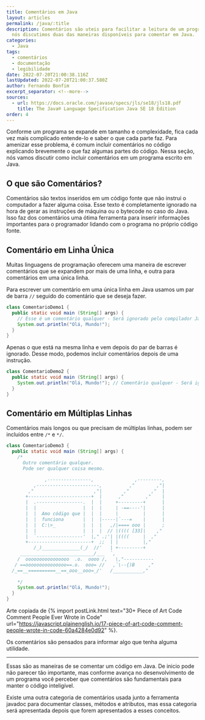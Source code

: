 ```yaml
---
title: Comentários em Java
layout: articles
permalink: /java/:title
description: Comentários são uteis para facilitar a leitura de um programa. Aqui
  nós discutimos duas das maneiras disponíveis para comentar em Java.
categories:
  - Java
tags:
  - comentários
  - documentação
  - legibilidade
date: 2022-07-20T21:00:38.116Z
lastUpdated: 2022-07-20T21:00:37.580Z
author: Fernando Bonfim
excerpt_separator: <!--more-->
sources:
  - url: https://docs.oracle.com/javase/specs/jls/se18/jls18.pdf
    title: The Java® Language Specification Java SE 18 Edition
order: 4
---
```

Conforme um programa se expande em tamanho e complexidade, fica cada vez mais complicado entende-lo e saber o que cada parte faz. Para amenizar esse problema, é comum incluir comentários no código explicando brevemente o que faz algumas partes do código. Nessa seção, nós vamos discutir como incluir comentários em um programa escrito em Java.

## O que são Comentários?

Comentários são textos inseridos em um código fonte que não instrui o computador a fazer alguma coisa. Esse texto é completamente ignorado na hora de gerar as instruções de máquina ou o bytecode no caso do Java. Isso faz dos comentários uma ótima ferramenta para inserir informações importantes para o programador lidando com o programa no próprio código fonte.

## Comentário em Linha Única

Muitas linguagens de programação oferecem uma maneira de escrever comentários que se expandem por mais de uma linha, e outra para comentários em uma única linha. 

Para escrever um comentário em uma única linha em Java usamos um par de barra `//` seguido do comentário que se deseja fazer.

```java
class ComentarioDemo1 {
  public static void main (String[] args) {
    // Esse é um comentário qualquer - Será ignorado pelo compilador Java
    System.out.println("Olá, Mundo!");
  }
}
```

Apenas o que está na mesma linha e vem depois do par de barras é ignorado. Desse modo, podemos incluir comentários depois de uma instrução.

```java
class ComentarioDemo2 {
  public static void main (String[] args) {
    System.out.println("Olá, Mundo!"); // Comentário qualquer - Será ignorado pelo compilador Java
  }
}
```

## Comentário em Múltiplas Linhas

Comentários mais longos ou que precisam de múltiplas linhas, podem ser incluídos entre `/*` e `*/`. 

```java
class ComentarioDemo3 {
  public static void main (String[] args) {
    /*
      Outro comentário qualquer.
      Pode ser qualquer coisa mesmo.

              ,----------------,               ,---------,
          ,-----------------------,          ,"        ,"|
        ,"                      ,"|        ,"        ,"  |
       +-----------------------+  |      ,"        ,"    |
       |  .-----------------.  |  |     +---------+      |
       |  |                 |  |  |     | -==----'|      |
       |  |  Amo código que |  |  |     |         |      |
       |  |  funciona       |  |  |-----|`---=    |      |
       |  |  C:\>_          |  |  |   ,/|==== ooo |      ;
       |  |                 |  |  |  // |(((( [33]|    ,"
       |  `-----------------'  |," .;'| |((((     |  ,"
       +-----------------------+  ;;  | |         |,"
          /_)______________(_/  //'   | +---------+
     ___________________________/___  `,
    /  oooooooooooooooo  .o.  oooo /,   \,"-----------
   / ==ooooooooooooooo==.o.  ooo= //   ,`\--{)B     ,"
  /_==__==========__==_ooo__ooo=_/'   /___________,"
 
    */
    System.out.println("Olá, Mundo!");
  }
}
```

Arte copiada de {% import postLink.html text="30+ Piece of Art Code Comment People Ever Wrote in Code" url="https://javascript.plainenglish.io/17-piece-of-art-code-comment-people-wrote-in-code-60a4284e0d92" %}.

Os comentários são pensados para informar algo que tenha alguma utilidade.

- - -

Essas são as maneiras de se comentar um código em Java. De inicio pode não parecer tão importante, mas conforme avança no desenvolvimento de um programa você perceber que comentários são fundamentais para manter o código inteligível. 

Existe uma outra categoria de comentários usada junto a ferramenta javadoc para documentar classes, métodos e atributos, mas essa categoria será apresentada depois que forem apresentados a esses conceitos.
